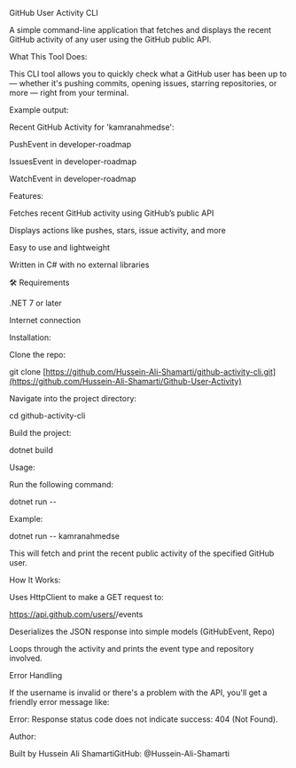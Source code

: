 GitHub User Activity CLI

A simple command-line application that fetches and displays the recent GitHub activity of any user using the GitHub public API.

What This Tool Does:

This CLI tool allows you to quickly check what a GitHub user has been up to — whether it's pushing commits, opening issues, starring repositories, or more — right from your terminal.

Example output:

Recent GitHub Activity for 'kamranahmedse':

PushEvent in developer-roadmap

IssuesEvent in developer-roadmap

WatchEvent in developer-roadmap

Features:

Fetches recent GitHub activity using GitHub’s public API

Displays actions like pushes, stars, issue activity, and more

Easy to use and lightweight

Written in C# with no external libraries

🛠 Requirements

.NET 7 or later

Internet connection

Installation:

Clone the repo:

git clone [https://github.com/Hussein-Ali-Shamarti/github-activity-cli.git](https://github.com/Hussein-Ali-Shamarti/Github-User-Activity)

Navigate into the project directory:

cd github-activity-cli

Build the project:

dotnet build

Usage:

Run the following command:

dotnet run -- <github-username>

Example:

dotnet run -- kamranahmedse

This will fetch and print the recent public activity of the specified GitHub user.

How It Works:

Uses HttpClient to make a GET request to:

https://api.github.com/users/<username>/events

Deserializes the JSON response into simple models (GitHubEvent, Repo)

Loops through the activity and prints the event type and repository involved.

Error Handling

If the username is invalid or there's a problem with the API, you'll get a friendly error message like:

Error: Response status code does not indicate success: 404 (Not Found).

Author:

Built by Hussein Ali ShamartiGitHub: @Hussein-Ali-Shamarti
